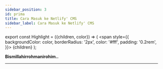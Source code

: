 ```yaml
---
sidebar_position: 3
id: prima
title: Cara Masuk ke Netlify' CMS
sidebar_label: Cara Masuk ke Netlify' CMS
---
```

export const Highlight = ({children, color}) => (
  <span
    style={{
      backgroundColor: color,
      borderRadius: '2px',
      color: '#fff',
      padding: '0.2rem',
    }}>
    {children}
  </span>
);


**Bismillahirrohmanirohim..**

- - -